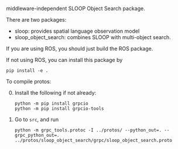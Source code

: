 middleware-independent SLOOP Object Search package.


There are two packages:

- sloop: provides spatial language observation model
- sloop\_object\_search: combines SLOOP with multi-object search.


If you are using ROS, you should just build the ROS package.

If not using ROS, you can install this package by
```
pip install -e .
```


To compile protos:

0. Install the following if not already:
   ```
   python -m pip install grpcio
   python -m pip install grpcio-tools
   ```

1. Go to `src`, and run
   ```
   python -m grpc_tools.protoc -I ../protos/ --python_out=. --grpc_python_out=. ../protos/sloop_object_search/grpc/sloop_object_search.proto
   ```
